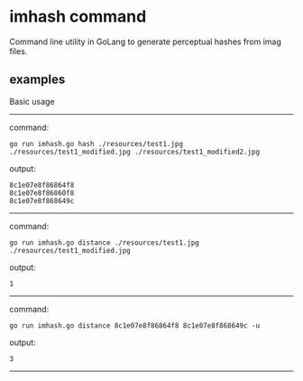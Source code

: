 # imhash command

Command line utility in GoLang to generate perceptual hashes from imag files.

## examples

Basic usage

---
command:
```
go run imhash.go hash ./resources/test1.jpg ./resources/test1_modified.jpg ./resources/test1_modified2.jpg
```
output:
```
8c1e07e8f86864f8
8c1e07e8f86860f8
8c1e07e8f868649c
```

---
command:
```
go run imhash.go distance ./resources/test1.jpg ./resources/test1_modified.jpg
```
output:
```
1
```

---
command:
```
go run imhash.go distance 8c1e07e8f86864f8 8c1e07e8f868649c -u
```
output:
```
3
```

---